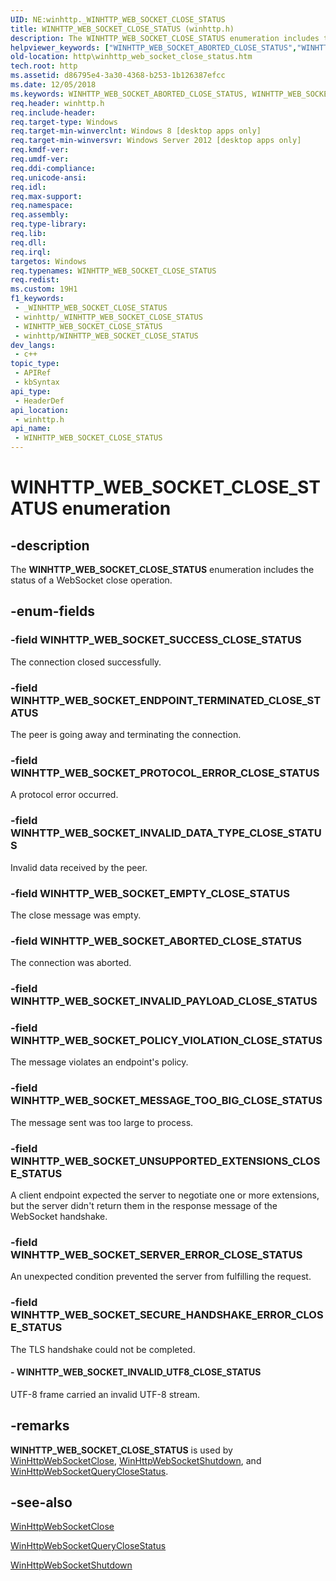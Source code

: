 ```yaml
---
UID: NE:winhttp._WINHTTP_WEB_SOCKET_CLOSE_STATUS
title: WINHTTP_WEB_SOCKET_CLOSE_STATUS (winhttp.h)
description: The WINHTTP_WEB_SOCKET_CLOSE_STATUS enumeration includes the status of a WebSocket close operation.
helpviewer_keywords: ["WINHTTP_WEB_SOCKET_ABORTED_CLOSE_STATUS","WINHTTP_WEB_SOCKET_CLOSE_STATUS","WINHTTP_WEB_SOCKET_CLOSE_STATUS enumeration [HTTP]","WINHTTP_WEB_SOCKET_EMPTY_CLOSE_STATUS","WINHTTP_WEB_SOCKET_ENDPOINT_TERMINATED_CLOSE_STATUS","WINHTTP_WEB_SOCKET_INVALID_DATA_TYPE_CLOSE_STATUS","WINHTTP_WEB_SOCKET_INVALID_UTF8_CLOSE_STATUS","WINHTTP_WEB_SOCKET_MESSAGE_TOO_BIG_CLOSE_STATUS","WINHTTP_WEB_SOCKET_POLICY_VIOLATION_CLOSE_STATUS","WINHTTP_WEB_SOCKET_PROTOCOL_ERROR_CLOSE_STATUS","WINHTTP_WEB_SOCKET_SECURE_HANDSHAKE_ERROR_CLOSE_STATUS","WINHTTP_WEB_SOCKET_SERVER_ERROR_CLOSE_STATUS","WINHTTP_WEB_SOCKET_SUCCESS_CLOSE_STATUS","WINHTTP_WEB_SOCKET_UNSUPPORTED_EXTENSIONS_CLOSE_STATUS","http.winhttp_web_socket_close_status","winhttp/WINHTTP_WEB_SOCKET_ABORTED_CLOSE_STATUS","winhttp/WINHTTP_WEB_SOCKET_CLOSE_STATUS","winhttp/WINHTTP_WEB_SOCKET_EMPTY_CLOSE_STATUS","winhttp/WINHTTP_WEB_SOCKET_ENDPOINT_TERMINATED_CLOSE_STATUS","winhttp/WINHTTP_WEB_SOCKET_INVALID_DATA_TYPE_CLOSE_STATUS","winhttp/WINHTTP_WEB_SOCKET_INVALID_UTF8_CLOSE_STATUS","winhttp/WINHTTP_WEB_SOCKET_MESSAGE_TOO_BIG_CLOSE_STATUS","winhttp/WINHTTP_WEB_SOCKET_POLICY_VIOLATION_CLOSE_STATUS","winhttp/WINHTTP_WEB_SOCKET_PROTOCOL_ERROR_CLOSE_STATUS","winhttp/WINHTTP_WEB_SOCKET_SECURE_HANDSHAKE_ERROR_CLOSE_STATUS","winhttp/WINHTTP_WEB_SOCKET_SERVER_ERROR_CLOSE_STATUS","winhttp/WINHTTP_WEB_SOCKET_SUCCESS_CLOSE_STATUS","winhttp/WINHTTP_WEB_SOCKET_UNSUPPORTED_EXTENSIONS_CLOSE_STATUS"]
old-location: http\winhttp_web_socket_close_status.htm
tech.root: http
ms.assetid: d86795e4-3a30-4368-b253-1b126387efcc
ms.date: 12/05/2018
ms.keywords: WINHTTP_WEB_SOCKET_ABORTED_CLOSE_STATUS, WINHTTP_WEB_SOCKET_CLOSE_STATUS, WINHTTP_WEB_SOCKET_CLOSE_STATUS enumeration [HTTP], WINHTTP_WEB_SOCKET_EMPTY_CLOSE_STATUS, WINHTTP_WEB_SOCKET_ENDPOINT_TERMINATED_CLOSE_STATUS, WINHTTP_WEB_SOCKET_INVALID_DATA_TYPE_CLOSE_STATUS, WINHTTP_WEB_SOCKET_INVALID_UTF8_CLOSE_STATUS, WINHTTP_WEB_SOCKET_MESSAGE_TOO_BIG_CLOSE_STATUS, WINHTTP_WEB_SOCKET_POLICY_VIOLATION_CLOSE_STATUS, WINHTTP_WEB_SOCKET_PROTOCOL_ERROR_CLOSE_STATUS, WINHTTP_WEB_SOCKET_SECURE_HANDSHAKE_ERROR_CLOSE_STATUS, WINHTTP_WEB_SOCKET_SERVER_ERROR_CLOSE_STATUS, WINHTTP_WEB_SOCKET_SUCCESS_CLOSE_STATUS, WINHTTP_WEB_SOCKET_UNSUPPORTED_EXTENSIONS_CLOSE_STATUS, http.winhttp_web_socket_close_status, winhttp/WINHTTP_WEB_SOCKET_ABORTED_CLOSE_STATUS, winhttp/WINHTTP_WEB_SOCKET_CLOSE_STATUS, winhttp/WINHTTP_WEB_SOCKET_EMPTY_CLOSE_STATUS, winhttp/WINHTTP_WEB_SOCKET_ENDPOINT_TERMINATED_CLOSE_STATUS, winhttp/WINHTTP_WEB_SOCKET_INVALID_DATA_TYPE_CLOSE_STATUS, winhttp/WINHTTP_WEB_SOCKET_INVALID_UTF8_CLOSE_STATUS, winhttp/WINHTTP_WEB_SOCKET_MESSAGE_TOO_BIG_CLOSE_STATUS, winhttp/WINHTTP_WEB_SOCKET_POLICY_VIOLATION_CLOSE_STATUS, winhttp/WINHTTP_WEB_SOCKET_PROTOCOL_ERROR_CLOSE_STATUS, winhttp/WINHTTP_WEB_SOCKET_SECURE_HANDSHAKE_ERROR_CLOSE_STATUS, winhttp/WINHTTP_WEB_SOCKET_SERVER_ERROR_CLOSE_STATUS, winhttp/WINHTTP_WEB_SOCKET_SUCCESS_CLOSE_STATUS, winhttp/WINHTTP_WEB_SOCKET_UNSUPPORTED_EXTENSIONS_CLOSE_STATUS
req.header: winhttp.h
req.include-header: 
req.target-type: Windows
req.target-min-winverclnt: Windows 8 [desktop apps only]
req.target-min-winversvr: Windows Server 2012 [desktop apps only]
req.kmdf-ver: 
req.umdf-ver: 
req.ddi-compliance: 
req.unicode-ansi: 
req.idl: 
req.max-support: 
req.namespace: 
req.assembly: 
req.type-library: 
req.lib: 
req.dll: 
req.irql: 
targetos: Windows
req.typenames: WINHTTP_WEB_SOCKET_CLOSE_STATUS
req.redist: 
ms.custom: 19H1
f1_keywords:
 - _WINHTTP_WEB_SOCKET_CLOSE_STATUS
 - winhttp/_WINHTTP_WEB_SOCKET_CLOSE_STATUS
 - WINHTTP_WEB_SOCKET_CLOSE_STATUS
 - winhttp/WINHTTP_WEB_SOCKET_CLOSE_STATUS
dev_langs:
 - c++
topic_type:
 - APIRef
 - kbSyntax
api_type:
 - HeaderDef
api_location:
 - winhttp.h
api_name:
 - WINHTTP_WEB_SOCKET_CLOSE_STATUS
---
```


# WINHTTP_WEB_SOCKET_CLOSE_STATUS enumeration


## -description

The <b>WINHTTP_WEB_SOCKET_CLOSE_STATUS</b> enumeration includes the status of a WebSocket close operation.

## -enum-fields

### -field WINHTTP_WEB_SOCKET_SUCCESS_CLOSE_STATUS

The connection closed successfully.

### -field WINHTTP_WEB_SOCKET_ENDPOINT_TERMINATED_CLOSE_STATUS

The peer is going away and terminating the connection.

### -field WINHTTP_WEB_SOCKET_PROTOCOL_ERROR_CLOSE_STATUS

A protocol error occurred.

### -field WINHTTP_WEB_SOCKET_INVALID_DATA_TYPE_CLOSE_STATUS

Invalid data received by the peer.

### -field WINHTTP_WEB_SOCKET_EMPTY_CLOSE_STATUS

The close message was empty.

### -field WINHTTP_WEB_SOCKET_ABORTED_CLOSE_STATUS

The connection was aborted.

### -field WINHTTP_WEB_SOCKET_INVALID_PAYLOAD_CLOSE_STATUS

### -field WINHTTP_WEB_SOCKET_POLICY_VIOLATION_CLOSE_STATUS

The message violates an endpoint's policy.

### -field WINHTTP_WEB_SOCKET_MESSAGE_TOO_BIG_CLOSE_STATUS

The message sent was too large to process.

### -field WINHTTP_WEB_SOCKET_UNSUPPORTED_EXTENSIONS_CLOSE_STATUS

A client endpoint expected the server to negotiate one or more extensions, but the server didn't return them in the response message of the WebSocket handshake.

### -field WINHTTP_WEB_SOCKET_SERVER_ERROR_CLOSE_STATUS

An unexpected condition prevented the server from
      fulfilling the request.

### -field WINHTTP_WEB_SOCKET_SECURE_HANDSHAKE_ERROR_CLOSE_STATUS

The TLS handshake could not be completed.

#### - WINHTTP_WEB_SOCKET_INVALID_UTF8_CLOSE_STATUS

UTF-8 frame carried an invalid UTF-8 stream.

## -remarks

<b>WINHTTP_WEB_SOCKET_CLOSE_STATUS</b> is used by <a href="/windows/desktop/api/winhttp/nf-winhttp-winhttpwebsocketclose">WinHttpWebSocketClose</a>, <a href="/windows/desktop/api/winhttp/nf-winhttp-winhttpwebsocketshutdown">WinHttpWebSocketShutdown</a>, and <a href="/windows/desktop/api/winhttp/nf-winhttp-winhttpwebsocketqueryclosestatus">WinHttpWebSocketQueryCloseStatus</a>.

## -see-also

<a href="/windows/desktop/api/winhttp/nf-winhttp-winhttpwebsocketclose">WinHttpWebSocketClose</a>



<a href="/windows/desktop/api/winhttp/nf-winhttp-winhttpwebsocketqueryclosestatus">WinHttpWebSocketQueryCloseStatus</a>



<a href="/windows/desktop/api/winhttp/nf-winhttp-winhttpwebsocketshutdown">WinHttpWebSocketShutdown</a>
